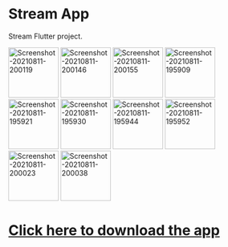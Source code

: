 # Stream App

Stream Flutter project.

<a href="https://ibb.co/M8DxvfV"><img src="https://i.ibb.co/n3sNGBc/Screenshot-20210811-200119.jpg" alt="Screenshot-20210811-200119" border="0"  width="100"></a>
<a href="https://ibb.co/YXnjYPy"><img src="https://i.ibb.co/QkSmzpC/Screenshot-20210811-200146.jpg" alt="Screenshot-20210811-200146" border="0"  width="100"></a>
<a href="https://ibb.co/wQnhppR"><img src="https://i.ibb.co/6tK0DDm/Screenshot-20210811-200155.jpg" alt="Screenshot-20210811-200155" border="0"  width="100"></a>
<a href="https://ibb.co/CsDbxBL"><img src="https://i.ibb.co/qFVNbB6/Screenshot-20210811-195909.jpg" alt="Screenshot-20210811-195909" border="0"  width="100"></a>
<a href="https://ibb.co/m9f3XMp"><img src="https://i.ibb.co/CbRfMTL/Screenshot-20210811-195921.jpg" alt="Screenshot-20210811-195921" border="0"  width="100"></a>
<a href="https://ibb.co/dWcqyg7"><img src="https://i.ibb.co/f1S57vQ/Screenshot-20210811-195930.jpg" alt="Screenshot-20210811-195930" border="0"  width="100"></a>
<a href="https://ibb.co/zXYFkQR"><img src="https://i.ibb.co/c6HwmkF/Screenshot-20210811-195944.jpg" alt="Screenshot-20210811-195944" border="0"  width="100"></a>
<a href="https://ibb.co/mTFvmDr"><img src="https://i.ibb.co/yPBhDfm/Screenshot-20210811-195952.jpg" alt="Screenshot-20210811-195952" border="0"  width="100"></a>
<a href="https://ibb.co/52TNwtf"><img src="https://i.ibb.co/GF7KNBb/Screenshot-20210811-200023.jpg" alt="Screenshot-20210811-200023" border="0"  width="100"></a>
<a href="https://ibb.co/jMxp7jf"><img src="https://i.ibb.co/XsdwmGL/Screenshot-20210811-200038.jpg" alt="Screenshot-20210811-200038" border="0"  width="100"></a>

# [Click here to download the app](https://github.com/AlijonXr/StreamApp/blob/main/app-release.apk) 


